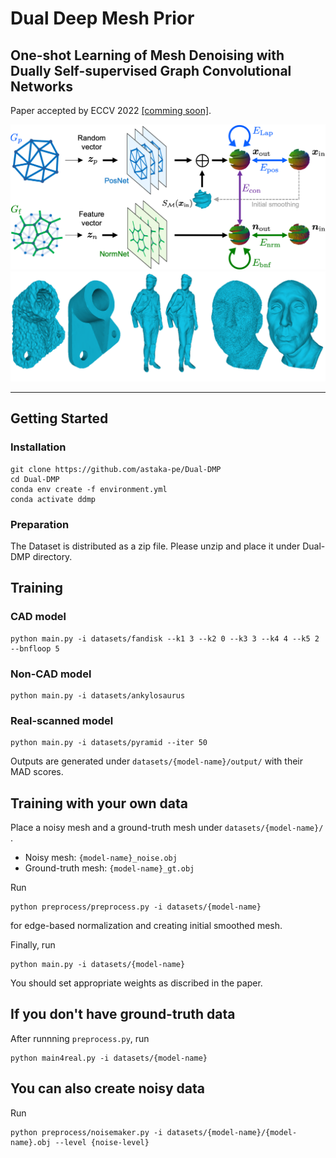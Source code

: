 # Dual Deep Mesh Prior

## One-shot Learning of Mesh Denoising with Dually Self-supervised Graph Convolutional Networks
Paper accepted by ECCV 2022 [[comming soon]]().

<img src="fig/Dual-DMP.png">

<img src="fig/representitive.png">

___

## Getting Started


### Installation
```
git clone https://github.com/astaka-pe/Dual-DMP
cd Dual-DMP
conda env create -f environment.yml
conda activate ddmp
```

### Preparation

The Dataset is distributed as a zip file. Please unzip and place it under Dual-DMP directory. 

## Training

### CAD model

```
python main.py -i datasets/fandisk --k1 3 --k2 0 --k3 3 --k4 4 --k5 2 --bnfloop 5
```

### Non-CAD model
```
python main.py -i datasets/ankylosaurus
```

### Real-scanned model
```
python main.py -i datasets/pyramid --iter 50
```

Outputs are generated under `datasets/{model-name}/output/` with their MAD scores.

## Training with your own data
Place a noisy mesh and a ground-truth mesh under `datasets/{model-name}/` .
- Noisy mesh: `{model-name}_noise.obj`
- Ground-truth mesh: `{model-name}_gt.obj`

Run 
```
python preprocess/preprocess.py -i datasets/{model-name}
```
for edge-based normalization and creating initial smoothed mesh.

Finally, run
```
python main.py -i datasets/{model-name}
```
You should set appropriate weights as discribed in the paper.

## If you don't have ground-truth data
After runnning `preprocess.py`, run
```
python main4real.py -i datasets/{model-name}
```

## You can also create noisy data
Run
```
python preprocess/noisemaker.py -i datasets/{model-name}/{model-name}.obj --level {noise-level}
```